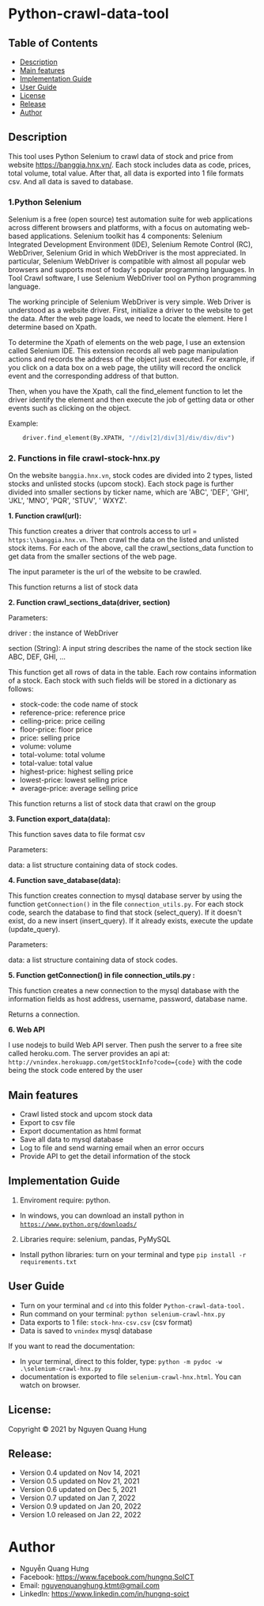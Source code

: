 # Python-crawl-data-tool

## Table of Contents
- [Description](#description)
- [Main features](#main-features)
- [Implementation Guide](#implemention-guide)
- [User Guide](#user-guide)
- [License](#license)
- [Release](#release)
- [Author](#author)


## Description

This tool uses Python Selenium to crawl data of stock and price from website https://banggia.hnx.vn/. Each stock includes data as code, prices, total volume, total value. After that, all data is exported into 1 file formats csv. And all data is saved to database.

### 1.Python Selenium

Selenium is a free (open source) test automation suite for web applications across different browsers and platforms, with a focus on automating web-based applications. Selenium toolkit has 4 components: Selenium Integrated Development Environment (IDE), Selenium Remote Control (RC), WebDriver, Selenium Grid in which WebDriver is the most appreciated. In particular, Selenium WebDriver is compatible with almost all popular web browsers and supports most of today's popular programming languages. In Tool Crawl software, I use Selenium WebDriver tool on Python programming language.

The working principle of Selenium WebDriver is very simple. Web Driver is understood as a website driver. First, initialize a driver to the website to get the data. After the web page loads, we need to locate the element. Here I determine based on Xpath.

To determine the Xpath of elements on the web page, I use an extension called Selenium IDE. This extension records all web page manipulation actions and records the address of the object just executed. For example, if you click on a data box on a web page, the utility will record the onclick event and the corresponding address of that button.

Then, when you have the Xpath, call the find_element function to let the driver identify the element and then execute the job of getting data or other events such as clicking on the object.

Example:
```python
    driver.find_element(By.XPATH, "//div[2]/div[3]/div/div/div")
```


### 2. Functions in file crawl-stock-hnx.py

On the website `banggia.hnx.vn`, stock codes are divided into 2 types, listed stocks and unlisted stocks (upcom stock). Each stock page is further divided into smaller sections by ticker name, which are 'ABC', 'DEF', 'GHI', 'JKL', 'MNO', 'PQR', 'STUV', ' WXYZ'.


**1. Function crawl(url):**

This function creates a driver that controls access to url = `https:\\banggia.hnx.vn`. Then crawl the data on the listed and unlisted stock items. For each of the above, call the crawl_sections_data function to get data from the smaller sections of the web page.

The input parameter is the url of the website to be crawled.

This function returns a list of stock data

**2. Function crawl_sections_data(driver, section)** 

Parameters:

driver : the instance of WebDriver 

section (String): A input string describes the name of the stock section like ABC, DEF, GHI, ...

This function get all rows of data in the table. Each row contains information of a stock.
Each stock with such fields will be stored in a dictionary as follows:

* stock-code: the code name of stock
* reference-price: reference price
* celling-price: price ceiling
* floor-price: floor price
* price: selling price
* volume: volume
* total-volume: total volume
* total-value: total value
* highest-price: highest selling price
* lowest-price: lowest selling price
* average-price: average selling price

This function returns a list of stock data that crawl on the group

**3. Function export_data(data):**

This function saves data to file format csv

Parameters:

data: a list structure containing data of stock codes.


**4. Function save_database(data):**

This function creates connection to mysql database server by using the function `getConnection()` in the file `connection_utils.py`. For each stock code, search the database to find that stock (select_query). If it doesn't exist, do a new insert (insert_query). If it already exists, execute the update (update_query).

Parameters:

data: a list structure containing data of stock codes.


**5. Function getConnection() in file connection_utils.py :**

This function creates a new connection to the mysql database with the information fields as host address, username, password, database name.

Returns a connection.


**6. Web API**

I use nodejs to build Web API server. Then push the server to a free site called heroku.com.
The server provides an api at: `http://vnindex.herokuapp.com/getStockInfo?code={code}` with the code being the stock code entered by the user



## Main features

- Crawl listed stock and upcom stock data 
- Export to csv file
- Export documentation as html format
- Save all data to mysql database
- Log to file and send warning email when an error occurs
- Provide API to get the detail information of the stock

## Implementation Guide

1. Enviroment require: python. 
- In windows, you can download an install python in [`https://www.python.org/downloads/`](https://www.python.org/downloads/)


2. Libraries require: selenium, pandas, PyMySQL
- Install python libraries: turn on your terminal and type `pip install -r requirements.txt`


## User Guide

- Turn on your terminal and `cd` into this folder `Python-crawl-data-tool.`
- Run command on your terminal: `python selenium-crawl-hnx.py`
- Data exports to 1 file: `stock-hnx-csv.csv` (csv format)
- Data is saved to `vnindex` mysql database

If you want to read the documentation: 
- In your terminal, direct to this folder, type: `python -m pydoc -w .\selenium-crawl-hnx.py`
- documentation is exported to file `selenium-crawl-hnx.html`. You can watch on browser.


## License:

Copyright © 2021 by Nguyen Quang Hung


## Release: 

- Version 0.4 updated on Nov 14, 2021
- Version 0.5 updated on Nov 21, 2021
- Version 0.6 updated on Dec 5, 2021
- Version 0.7 updated on Jan 7, 2022
- Version 0.9 updated on Jan 20, 2022
- Version 1.0 released on Jan 22, 2022


# Author
- Nguyễn Quang Hưng
- Facebook: https://www.facebook.com/hungnq.SoICT
- Email: nguyenquanghung.ktmt@gmail.com
- LinkedIn: https://www.linkedin.com/in/hungnq-soict